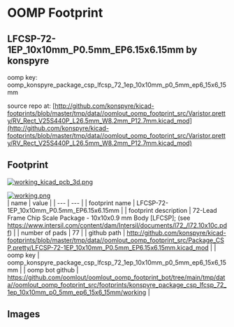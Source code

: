 # OOMP Footprint  
## LFCSP-72-1EP_10x10mm_P0.5mm_EP6.15x6.15mm  by konspyre  
  
oomp key: oomp_konspyre_package_csp_lfcsp_72_1ep_10x10mm_p0_5mm_ep6_15x6_15mm  
  
source repo at: [http://github.com/konspyre/kicad-footprints/blob/master/tmp/data//oomlout_oomp_footprint_src/Varistor.pretty/RV_Rect_V25S440P_L26.5mm_W8.2mm_P12.7mm.kicad_mod](http://github.com/konspyre/kicad-footprints/blob/master/tmp/data//oomlout_oomp_footprint_src/Varistor.pretty/RV_Rect_V25S440P_L26.5mm_W8.2mm_P12.7mm.kicad_mod)  
## Footprint  
  
[![working_kicad_pcb_3d.png](working_kicad_pcb_3d_600.png)](working_kicad_pcb_3d.png)  
  
[![working.png](working_600.png)](working.png)  
| name | value | 
| --- | --- | 
| footprint name | LFCSP-72-1EP_10x10mm_P0.5mm_EP6.15x6.15mm | 
| footprint description | 72-Lead Frame Chip Scale Package - 10x10x0.9 mm Body [LFCSP]; (see https://www.intersil.com/content/dam/Intersil/documents/l72_/l72.10x10c.pdf) | 
| number of pads | 77 | 
| github path | http://github.com/konspyre/kicad-footprints/blob/master/tmp/data//oomlout_oomp_footprint_src/Package_CSP.pretty/LFCSP-72-1EP_10x10mm_P0.5mm_EP6.15x6.15mm.kicad_mod | 
| oomp key | oomp_konspyre_package_csp_lfcsp_72_1ep_10x10mm_p0_5mm_ep6_15x6_15mm | 
| oomp bot github | https://github.com/oomlout/oomlout_oomp_footprint_bot/tree/main/tmp/data//oomlout_oomp_footprint_src/footprints/konspyre_package_csp_lfcsp_72_1ep_10x10mm_p0_5mm_ep6_15x6_15mm/working | 
## Images  
